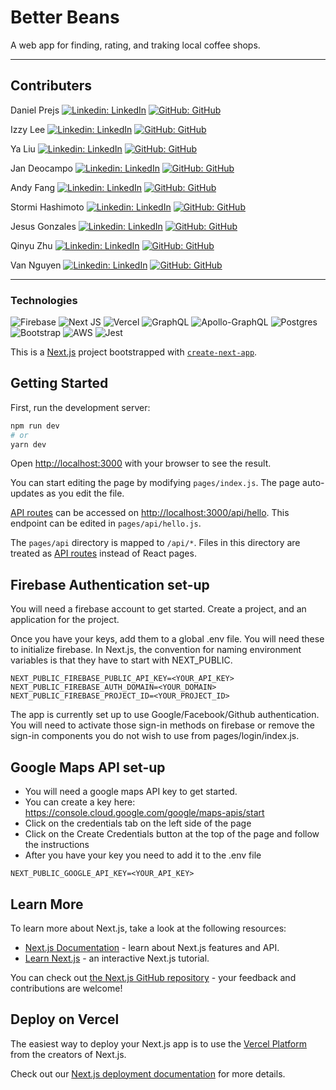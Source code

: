 # Better Beans

A web app for finding, rating, and traking local coffee shops.

---

## Contributers

Daniel Prejs [![Linkedin: LinkedIn](https://img.shields.io/badge/linkedin-%230077B5.svg?style=for-the-badge&logo=linkedin&logoColor=white&link=https://www.linkedin.com/in/daniel-prejs-7842611a9/)](https://www.linkedin.com/in/daniel-prejs-7842611a9/) [![GitHub: GitHub](https://img.shields.io/badge/github-%23121011.svg?style=for-the-badge&logo=github&logoColor=white&link=https://github.com/dprejs)](https://github.com/dprejs)

Izzy Lee [![Linkedin: LinkedIn](https://img.shields.io/badge/linkedin-%230077B5.svg?style=for-the-badge&logo=linkedin&logoColor=white&link=https://www.linkedin.com/in/isabell-lee)](https://www.linkedin.com/in/isabell-lee) [![GitHub: GitHub](https://img.shields.io/badge/github-%23121011.svg?style=for-the-badge&logo=github&logoColor=white&link=https://github.com/isabell-lee)](https://github.com/isabell-lee)

Ya Liu [![Linkedin: LinkedIn](https://img.shields.io/badge/linkedin-%230077B5.svg?style=for-the-badge&logo=linkedin&logoColor=white&link=https://www.linkedin.com/in/ya-liu1)](https://www.linkedin.com/in/ya-liu1) [![GitHub: GitHub](https://img.shields.io/badge/github-%23121011.svg?style=for-the-badge&logo=github&logoColor=white&link=https://github.com/ya-liu)](https://github.com/ya-liu)

Jan Deocampo [![Linkedin: LinkedIn](https://img.shields.io/badge/linkedin-%230077B5.svg?style=for-the-badge&logo=linkedin&logoColor=white&link=https://www.linkedin.com/in/jandeo)](https://www.linkedin.com/in/jandeo) [![GitHub: GitHub](https://img.shields.io/badge/github-%23121011.svg?style=for-the-badge&logo=github&logoColor=white&link=https://github.com/Darumin)](https://github.com/Darumin)

Andy Fang [![Linkedin: LinkedIn](https://img.shields.io/badge/linkedin-%230077B5.svg?style=for-the-badge&logo=linkedin&logoColor=white&link=https://www.linkedin.com/in/andy-fang)](https://www.linkedin.com/in/andy-fang) [![GitHub: GitHub](https://img.shields.io/badge/github-%23121011.svg?style=for-the-badge&logo=github&logoColor=white&link=https://github.com/fang-andy)](https://github.com/fang-andy)

Stormi Hashimoto [![Linkedin: LinkedIn](https://img.shields.io/badge/linkedin-%230077B5.svg?style=for-the-badge&logo=linkedin&logoColor=white&link=https://www.linkedin.com/in/stormikph)](https://www.linkedin.com/in/stormikph) [![GitHub: GitHub](https://img.shields.io/badge/github-%23121011.svg?style=for-the-badge&logo=github&logoColor=white&link=https://github.com/stormikph)](https://github.com/stormikph)

Jesus Gonzales [![Linkedin: LinkedIn](https://img.shields.io/badge/linkedin-%230077B5.svg?style=for-the-badge&logo=linkedin&logoColor=white&link=https://www.linkedin.com/in/gonzales-jesus)](https://www.linkedin.com/in/gonzales-jesus) [![GitHub: GitHub](https://img.shields.io/badge/github-%23121011.svg?style=for-the-badge&logo=github&logoColor=white&link=https://github.com/JGon26)](https://github.com/JGon26)

Qinyu Zhu [![Linkedin: LinkedIn](https://img.shields.io/badge/linkedin-%230077B5.svg?style=for-the-badge&logo=linkedin&logoColor=white&link=https://www.linkedin.com/in/qinyu-867152181/)](https://www.linkedin.com/in/qinyu-867152181/) [![GitHub: GitHub](https://img.shields.io/badge/github-%23121011.svg?style=for-the-badge&logo=github&logoColor=white&link=https://github.com/zhuzhuxia078)](https://github.com/zhuzhuxia078)

Van Nguyen [![Linkedin: LinkedIn](https://img.shields.io/badge/linkedin-%230077B5.svg?style=for-the-badge&logo=linkedin&logoColor=white&link=https://www.linkedin.com/in/vannguyen-home/)](https://www.linkedin.com/in/vannguyen-home/) [![GitHub: GitHub](https://img.shields.io/badge/github-%23121011.svg?style=for-the-badge&logo=github&logoColor=white&link=https://github.com/vannguyen-vn)](https://github.com/vannguyen-vn)

---

### Technologies

![Firebase](https://img.shields.io/badge/firebase-%23039BE5.svg?style=for-the-badge&logo=firebase)
![Next JS](https://img.shields.io/badge/Next-black?style=for-the-badge&logo=next.js&logoColor=white)
![Vercel](https://img.shields.io/badge/vercel-%23000000.svg?style=for-the-badge&logo=vercel&logoColor=white)
![GraphQL](https://img.shields.io/badge/-GraphQL-E10098?style=for-the-badge&logo=graphql&logoColor=white)
![Apollo-GraphQL](https://img.shields.io/badge/-ApolloGraphQL-311C87?style=for-the-badge&logo=apollo-graphql)
![Postgres](https://img.shields.io/badge/postgres-%23316192.svg?style=for-the-badge&logo=postgresql&logoColor=white)
![Bootstrap](https://img.shields.io/badge/bootstrap-%23563D7C.svg?style=for-the-badge&logo=bootstrap&logoColor=white)
![AWS](https://img.shields.io/badge/AWS-%23FF9900.svg?style=for-the-badge&logo=amazon-aws&logoColor=white)
![Jest](https://img.shields.io/badge/-jest-%23C21325?style=for-the-badge&logo=jest&logoColor=white)

This is a [Next.js](https://nextjs.org/) project bootstrapped with [`create-next-app`](https://github.com/vercel/next.js/tree/canary/packages/create-next-app).

## Getting Started

First, run the development server:

```bash
npm run dev
# or
yarn dev
```

Open [http://localhost:3000](http://localhost:3000) with your browser to see the result.

You can start editing the page by modifying `pages/index.js`. The page auto-updates as you edit the file.

[API routes](https://nextjs.org/docs/api-routes/introduction) can be accessed on [http://localhost:3000/api/hello](http://localhost:3000/api/hello). This endpoint can be edited in `pages/api/hello.js`.

The `pages/api` directory is mapped to `/api/*`. Files in this directory are treated as [API routes](https://nextjs.org/docs/api-routes/introduction) instead of React pages.

## Firebase Authentication set-up

You will need a firebase account to get started. 
Create a project, and an application for the project.

Once you have your keys, add them to a global .env file. You will need these to initialize firebase.
In Next.js, the convention for naming environment variables is that they have to start with NEXT_PUBLIC.
```
NEXT_PUBLIC_FIREBASE_PUBLIC_API_KEY=<YOUR_API_KEY>
NEXT_PUBLIC_FIREBASE_AUTH_DOMAIN=<YOUR_DOMAIN>
NEXT_PUBLIC_FIREBASE_PROJECT_ID=<YOUR_PROJECT_ID>
```

The app is currently set up to use Google/Facebook/Github authentication. You will need to activate those sign-in methods on firebase or remove the sign-in components you do not wish to use from pages/login/index.js.

## Google Maps API set-up 

- You will need a google maps API key to get started.
- You can create a key here: https://console.cloud.google.com/google/maps-apis/start
- Click on the credentials tab on the left side of the page
- Click on the Create Credentials button at the top of the page and follow the instructions
- After you have your key you need to add it to the .env file
```
NEXT_PUBLIC_GOOGLE_API_KEY=<YOUR_API_KEY>
```

## Learn More

To learn more about Next.js, take a look at the following resources:

- [Next.js Documentation](https://nextjs.org/docs) - learn about Next.js features and API.
- [Learn Next.js](https://nextjs.org/learn) - an interactive Next.js tutorial.

You can check out [the Next.js GitHub repository](https://github.com/vercel/next.js/) - your feedback and contributions are welcome!

## Deploy on Vercel

The easiest way to deploy your Next.js app is to use the [Vercel Platform](https://vercel.com/new?utm_medium=default-template&filter=next.js&utm_source=create-next-app&utm_campaign=create-next-app-readme) from the creators of Next.js.

Check out our [Next.js deployment documentation](https://nextjs.org/docs/deployment) for more details.
